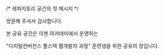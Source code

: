 /* 레파지토리 공간의 첫 메시지 */

방문해 주셔서 감사합니다.

본 공유 공간은 이젠 아카데미에서 운영하는

"디지털컨버전스 풀스택 웹개발자 과정" 훈련생을 위한 공유의 장입니다.